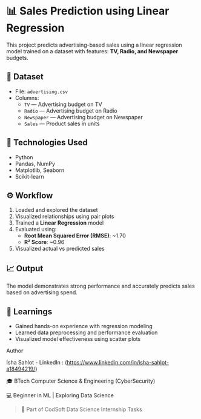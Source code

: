 # 📊 Sales Prediction using Linear Regression

This project predicts advertising-based sales using a linear regression model trained on a dataset with features: **TV, Radio, and Newspaper** budgets.

## 📁 Dataset
- File: `advertising.csv`
- Columns:
  - `TV` — Advertising budget on TV
  - `Radio` — Advertising budget on Radio
  - `Newspaper` — Advertising budget on Newspaper
  - `Sales` — Product sales in units

## 📌 Technologies Used
- Python
- Pandas, NumPy
- Matplotlib, Seaborn
- Scikit-learn

## ⚙️ Workflow
1. Loaded and explored the dataset
2. Visualized relationships using pair plots
3. Trained a **Linear Regression** model
4. Evaluated using:
   - **Root Mean Squared Error (RMSE)**: ~1.70
   - **R² Score**: ~0.96
5. Visualized actual vs predicted sales

## 📈 Output
The model demonstrates strong performance and accurately predicts sales based on advertising spend.

## 🔮 Learnings
- Gained hands-on experience with regression modeling
- Learned data preprocessing and performance evaluation
- Visualized model effectiveness using scatter plots

Author

Isha Sahlot - LinkedIn : (https://www.linkedin.com/in/isha-sahlot-a18494219/)

🎓 BTech Computer Science & Engineering (CyberSecurity)

💻 Beginner in ML | Exploring Data Science 

> 🚀 Part of CodSoft Data Science Internship Tasks
